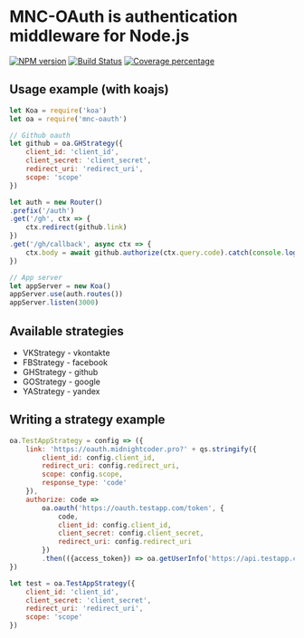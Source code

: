 
# MNC-OAuth is authentication middleware for Node.js
[![NPM version][npm-image]][npm-url] [![Build Status][travis-image]][travis-url] [![Coverage percentage][coveralls-image]][coveralls-url]

## Usage example (with koajs)
```js
let Koa = require('koa')
let oa = require('mnc-oauth')

// Github oauth
let github = oa.GHStrategy({
	client_id: 'client_id',
	client_secret: 'client_secret',
	redirect_uri: 'redirect_uri',
	scope: 'scope'
})

let auth = new Router()
.prefix('/auth')
.get('/gh', ctx => {
	ctx.redirect(github.link)
})
.get('/gh/callback', async ctx => {
	ctx.body = await github.authorize(ctx.query.code).catch(console.log)
})

// App server
let appServer = new Koa()
appServer.use(auth.routes())
appServer.listen(3000)
```

## Available strategies

 - VKStrategy - vkontakte
 - FBStrategy - facebook
 - GHStrategy - github
 - GOStrategy - google
 - YAStrategy - yandex

## Writing a strategy example

```js
oa.TestAppStrategy = config => ({
	link: 'https://oauth.midnightcoder.pro?' + qs.stringify({
		client_id: config.client_id,
		redirect_uri: config.redirect_uri,
		scope: config.scope,
		response_type: 'code'
	}),
	authorize: code =>
		oa.oauth('https://oauth.testapp.com/token', {
			code,
			client_id: config.client_id,
			client_secret: config.client_secret,
			redirect_uri: config.redirect_uri
		})
		.then(({access_token}) => oa.getUserInfo('https://api.testapp.com/getUserInfo?access_token=' + access_token))
})

let test = oa.TestAppStrategy({
	client_id: 'client_id',
	client_secret: 'client_secret',
	redirect_uri: 'redirect_uri',
	scope: 'scope'
})
```


[npm-image]: https://badge.fury.io/js/twing-markdown.svg
[npm-url]: https://npmjs.org/package/twing-markdown
[travis-image]: https://travis-ci.org/nedkelly/twing-markdown.svg?branch=master
[travis-url]: https://travis-ci.org/nedkelly/twing-markdown
[coveralls-image]: https://coveralls.io/repos/github/nedkelly/twing-markdown/badge.svg?branch=master
[coveralls-url]: https://coveralls.io/github/nedkelly/twing-markdown?branch=master

